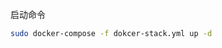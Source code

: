 <!--
 * @Description: 
 * @Author: neozhang
 * @Date: 2022-02-10 13:32:01
 * @LastEditors: neozhang
 * @LastEditTime: 2022-02-27 10:57:37
-->
启动命令  

```sh
sudo docker-compose -f dokcer-stack.yml up -d
```
